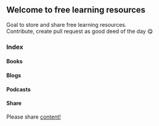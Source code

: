 ## Welcome to free learning resources

Goal to store and share free learning resources. <br/>
Contribute, create pull request as good deed of the day :yum:

### Index

#### Books
#### Blogs
#### Podcasts

#### Share 
Please share [content!](https://doubleclickonline.github.io/Learning-Resources/)

